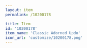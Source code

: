 ```yaml
---
layout: item
permalink: /10200178

title: Item
id: '10200178'
item_name: 'Classic Adorned Updo'
icon_url: 'customize/10200178.png'
---
```

